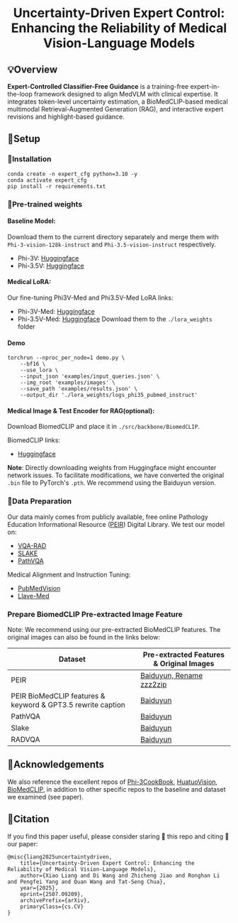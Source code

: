 <div align="center">
  
# Uncertainty-Driven Expert Control: Enhancing the Reliability of Medical Vision-Language Models

</div>

## 💡Overview

**Expert-Controlled Classifier-Free Guidance** is a training-free expert-in-the-loop framework designed to align MedVLM with clinical expertise. It integrates token-level uncertainty estimation, a BioMedCLIP-based medical multimodal Retrieval-Augmented Generation (RAG), and interactive expert revisions and highlight-based guidance.

## 🔨Setup
### 🔨Installation
```
conda create -n expert_cfg python=3.10 -y
conda activate expert_cfg
pip install -r requirements.txt
```

### 🔨Pre-trained weights

#### Baseline Model:
Download them to the current directory separately and merge them with `Phi-3-vision-128k-instruct` and `Phi-3.5-vision-instruct` respectively.
+ Phi-3V: [Huggingface](https://huggingface.co/microsoft/Phi-3-vision-128k-instruct)
+ Phi-3.5V: [Huggingface](https://huggingface.co/microsoft/Phi-3.5-vision-instruct)


#### Medical LoRA:
Our fine-tuning Phi3V-Med and Phi3.5V-Med LoRA links:

+ Phi-3V-Med: [Huggingface](https://huggingface.co/ecoxial2007/Phi-3V-Med)
+ Phi-3.5V-Med: [Huggingface](https://huggingface.co/ecoxial2007/Phi-3.5V-Med)
Download them to the `./lora_weights` folder

#### Demo
```
torchrun --nproc_per_node=1 demo.py \
    --bf16 \
    --use_lora \
    --input_json 'examples/input_queries.json' \
    --img_root 'examples/images' \
    --save_path 'examples/results.json' \
    --output_dir './lora_weights/logs_phi35_pubmed_instruct' 
```

#### Medical Image & Test Encoder for RAG(optional):

Download BiomedCLIP and place it in `./src/backbone/BiomedCLIP`.

BiomedCLIP links:
+ [Huggingface](https://huggingface.co/microsoft/BiomedCLIP-PubMedBERT_256-vit_base_patch16_224)

**Note**: Directly downloading weights from Huggingface might encounter network issues. To facilitate modifications, we have converted the original `.bin` file to PyTorch's `.pth`. We recommend using the Baiduyun version.


### 📑Data Preparation
Our data mainly comes from publicly available, free online Pathology Education Informational Resource ([PEIR](https://peir.path.uab.edu/library/index.php?/category/2)) Digital Library. 
We test our model on:
+ [VQA-RAD](https://osf.io/89kps/)
+ [SLAKE](https://www.med-vqa.com/slake/)
+ [PathVQA](https://github.com/UCSD-AI4H/PathVQA)

Medical Alignment and Instruction Tuning:
+ [PubMedVision](https://huggingface.co/datasets/FreedomIntelligence/PubMedVision)
+ [Llave-Med](https://github.com/microsoft/LLaVA-Med)


### Prepare BiomedCLIP Pre-extracted Image Feature
Note: We recommend using our pre-extracted BioMedCLIP features. The original images can also be found in the links below:


| Dataset  | Pre-extracted Features  & Original Images |
|----------|------------------------------------------|
| PEIR     | [Baiduyun, Rename zzz2zip](https://pan.baidu.com/s/1sJp_3UzjIIvOiuyMB417GQ?pwd=6666)|
| PEIR BioMedCLIP features & keyword & GPT3.5 rewrite caption | [Baiduyun](https://pan.baidu.com/s/1pqHhrxLL-ZdgEat0wNwLmQ?pwd=6666)|
| PathVQA  | [Baiduyun](https://pan.baidu.com/s/1b1SuDSbsNM1rVGzbx8utvg?pwd=6666)|
| Slake    | [Baiduyun](https://pan.baidu.com/s/1mfAoi9_HZkrk7OuyQIn4-w?pwd=6666)|
| RADVQA   | [Baiduyun](https://pan.baidu.com/s/1gBjAjq2L-iIMf0j05QsJ-w?pwd=6666)|






## 📝Acknowledgements
We also reference the excellent repos of [Phi-3CookBook](https://github.com/microsoft/Phi-3CookBook), [HuatuoVision](https://huggingface.co/datasets/FreedomIntelligence/PubMedVision), [BioMedCLIP](https://huggingface.co/microsoft/BiomedCLIP-PubMedBERT_256-vit_base_patch16_224), in addition to other specific repos to the baseline and dataset we examined (see paper).

## 📝Citation
If you find this paper useful, please consider staring 🌟 this repo and citing 📑 our paper:
```
@misc{liang2025uncertaintydriven,
    title={Uncertainty-Driven Expert Control: Enhancing the Reliability of Medical Vision-Language Models},
    author={Xiao Liang and Di Wang and Zhicheng Jiao and Ronghan Li and Pengfei Yang and Quan Wang and Tat-Seng Chua},
    year={2025},
    eprint={2507.09209},
    archivePrefix={arXiv},
    primaryClass={cs.CV}
}
```
